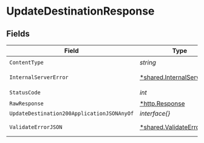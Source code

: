 # UpdateDestinationResponse


## Fields

| Field                                                                     | Type                                                                      | Required                                                                  | Description                                                               |
| ------------------------------------------------------------------------- | ------------------------------------------------------------------------- | ------------------------------------------------------------------------- | ------------------------------------------------------------------------- |
| `ContentType`                                                             | *string*                                                                  | :heavy_check_mark:                                                        | N/A                                                                       |
| `InternalServerError`                                                     | [*shared.InternalServerError](../../models/shared/internalservererror.md) | :heavy_minus_sign:                                                        | Something went wrong                                                      |
| `StatusCode`                                                              | *int*                                                                     | :heavy_check_mark:                                                        | N/A                                                                       |
| `RawResponse`                                                             | [*http.Response](https://pkg.go.dev/net/http#Response)                    | :heavy_minus_sign:                                                        | N/A                                                                       |
| `UpdateDestination200ApplicationJSONAnyOf`                                | *interface{}*                                                             | :heavy_minus_sign:                                                        | Ok                                                                        |
| `ValidateErrorJSON`                                                       | [*shared.ValidateErrorJSON](../../models/shared/validateerrorjson.md)     | :heavy_minus_sign:                                                        | Validation Failed                                                         |